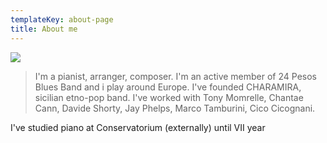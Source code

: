 ```yaml
---
templateKey: about-page
title: About me
---
```

![](/img/chicco-music_cropped.png)



> I'm a pianist, arranger, composer. I'm an active member of 24 Pesos Blues Band and i play around Europe. I've founded CHARAMIRA, sicilian etno-pop band. I've worked with Tony Momrelle, Chantae Cann, Davide Shorty, Jay Phelps, Marco Tamburini, Cico Cicognani.
>
>

I've studied piano at Conservatorium (externally) until VII year
